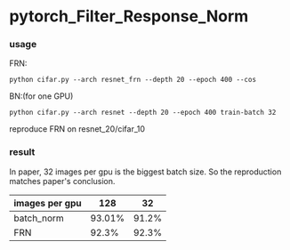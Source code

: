 # pytorch_Filter_Response_Norm
### usage
FRN:

`python cifar.py --arch resnet_frn --depth 20 --epoch 400 --cos`

BN:(for one GPU)

`python cifar.py --arch resnet --depth 20 --epoch 400 train-batch 32`


reproduce FRN on resnet_20/cifar_10

### result
In paper, 32 images per gpu is the biggest batch size. So the reproduction matches paper's conclusion.

| images per gpu|128 |32|
| ------ | ------ |------ | 
| batch_norm | 93.01% |91.2%|
| FRN | 92.3% | 92.3%|

